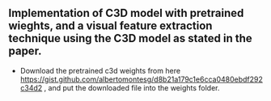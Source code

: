 ## Implementation of C3D model with pretrained wieghts, and a visual feature extraction technique using the C3D model as stated in the paper.
- Download the pretrained c3d weights from here https://gist.github.com/albertomontesg/d8b21a179c1e6cca0480ebdf292c34d2 , and put the downloaded file into the weights folder.
